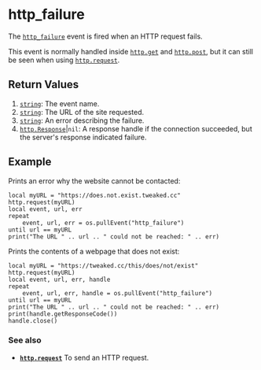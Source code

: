 # http\_failure

The [`http_failure`](http_failure.html) event is fired when an HTTP request fails.

This event is normally handled inside [`http.get`](../module/http.html#v:get) and [`http.post`](../module/http.html#v:post), but it can still be seen when using [`http.request`](../module/http.html#v:request).

## Return Values

1. [`string`](https://www.lua.org/manual/5.1/manual.html#5.4): The event name.
2. [`string`](https://www.lua.org/manual/5.1/manual.html#5.4): The URL of the site requested.
3. [`string`](https://www.lua.org/manual/5.1/manual.html#5.4): An error describing the failure.
4. [`http.Response`](../module/http.html#ty:Response)|`nil`: A response handle if the connection succeeded, but the server's
   response indicated failure.

## Example

Prints an error why the website cannot be contacted:

```
local myURL = "https://does.not.exist.tweaked.cc"
http.request(myURL)
local event, url, err
repeat
    event, url, err = os.pullEvent("http_failure")
until url == myURL
print("The URL " .. url .. " could not be reached: " .. err)
```

Prints the contents of a webpage that does not exist:

```
local myURL = "https://tweaked.cc/this/does/not/exist"
http.request(myURL)
local event, url, err, handle
repeat
    event, url, err, handle = os.pullEvent("http_failure")
until url == myURL
print("The URL " .. url .. " could not be reached: " .. err)
print(handle.getResponseCode())
handle.close()
```

### See also

* **[`http.request`](../module/http.html#v:request)** To send an HTTP request.